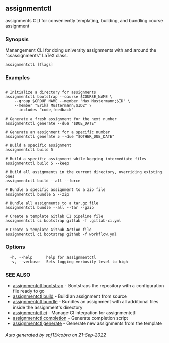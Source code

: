 ## assignmentctl

assignments CLI for conveniently templating, building, and bundling course assignment

### Synopsis


Manangement CLI for doing university assignments with and around
the "csassignments" LaTeX class.


```
assignmentctl [flags]
```

### Examples

```

# Initialize a directory for assignments
assignmentctl bootstrap --course $COURSE_NAME \ 
	--group $GROUP_NAME --member "Max Mustermann;$ID" \ 
	--member "Erika Mustermann;$ID2" \
	--includes "code,feedback"

# Generate a fresh assignment for the next number
assignmentctl generate --due "$DUE_DATE"

# Generate an assignment for a specific number
assignmentctl generate 5 --due "$OTHER_DUE_DATE"

# Build a specific assignment
assignmentctl build 5 

# Build a specific assignment while keeping intermediate files
assignmentctl build 5 --keep

# Build all assignments in the current directory, overriding existing ones
assignmentctl build --all --force

# Bundle a specific assignment to a zip file
assignmentctl bundle 5 --zip 

# Bundle all assignments to a tar.gz file
assignmentctl bundle --all --tar --gzip

# Create a template Gitlab CI pipeline file
assignmentctl ci bootstrap gitlab -f .gitlab-ci.yml

# Create a template Github Action file
assignmentctl ci bootstrap github -f workflow.yml

```

### Options

```
  -h, --help      help for assignmentctl
  -v, --verbose   Sets logging verbosity level to high
```

### SEE ALSO

* [assignmentctl bootstrap](assignmentctl_bootstrap.md)	 - Bootstraps the repository with a configuration file ready to go
* [assignmentctl build](assignmentctl_build.md)	 - Build an assignment from source
* [assignmentctl bundle](assignmentctl_bundle.md)	 - Bundles an assignment with all additional files inside the assignment's directory
* [assignmentctl ci](assignmentctl_ci.md)	 - Manage CI integration for assignmentctl
* [assignmentctl completion](assignmentctl_completion.md)	 - Generate completion script
* [assignmentctl generate](assignmentctl_generate.md)	 - Generate new assignments from the template

###### Auto generated by spf13/cobra on 21-Sep-2022
